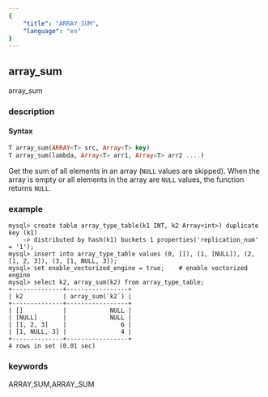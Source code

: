 ```yaml
---
{
    "title": "ARRAY_SUM",
    "language": "en"
}
---
```


<!--
Licensed to the Apache Software Foundation (ASF) under one
or more contributor license agreements.  See the NOTICE file
distributed with this work for additional information
regarding copyright ownership.  The ASF licenses this file
to you under the Apache License, Version 2.0 (the
"License"); you may not use this file except in compliance
with the License.  You may obtain a copy of the License at

  http://www.apache.org/licenses/LICENSE-2.0

Unless required by applicable law or agreed to in writing,
software distributed under the License is distributed on an
"AS IS" BASIS, WITHOUT WARRANTIES OR CONDITIONS OF ANY
KIND, either express or implied.  See the License for the
specific language governing permissions and limitations
under the License.
-->

## array_sum
<version since="1.2.0">

array_sum

</version>

### description

#### Syntax

```sql
T array_sum(ARRAY<T> src, Array<T> key)
T array_sum(lambda, Array<T> arr1, Array<T> arr2 ....)
```

Get the sum of all elements in an array (`NULL` values are skipped).
When the array is empty or all elements in the array are `NULL` values, the function returns `NULL`.

### example

```shell
mysql> create table array_type_table(k1 INT, k2 Array<int>) duplicate key (k1)
    -> distributed by hash(k1) buckets 1 properties('replication_num' = '1');
mysql> insert into array_type_table values (0, []), (1, [NULL]), (2, [1, 2, 3]), (3, [1, NULL, 3]);
mysql> set enable_vectorized_engine = true;    # enable vectorized engine
mysql> select k2, array_sum(k2) from array_type_table;
+--------------+-----------------+
| k2           | array_sum(`k2`) |
+--------------+-----------------+
| []           |            NULL |
| [NULL]       |            NULL |
| [1, 2, 3]    |               6 |
| [1, NULL, 3] |               4 |
+--------------+-----------------+
4 rows in set (0.01 sec)

```

### keywords

ARRAY,SUM,ARRAY_SUM

